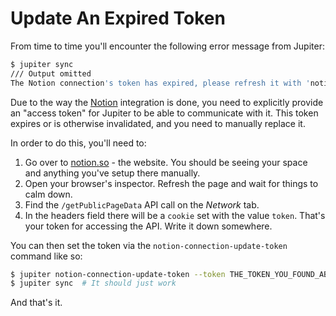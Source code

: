 # Update An Expired Token

From time to time you'll encounter the following error message from Jupiter:

```bash
$ jupiter sync
/// Output omitted
The Notion connection's token has expired, please refresh it with 'notion-connection-update-token'
```

Due to the way the [Notion](https://notion.so) integration is done, you need to explicitly provide an "access token"
for Jupiter to be able to communicate with it. This token expires or is otherwise invalidated, and you need to manually
replace it.

In order to do this, you'll need to:

1. Go over to [notion.so](https://www.notion.so/) - the website. You should be seeing your space and anything you've
   setup there manually.
1. Open your browser's inspector. Refresh the page and wait for things to calm down.
1. Find the `/getPublicPageData` API call on the _Network_ tab.
1. In the headers field there will be a `cookie` set with the value `token`. That's your token for accessing the API.
   Write it down somewhere.

You can then set the token via the `notion-connection-update-token` command like so:

```bash
$ jupiter notion-connection-update-token --token THE_TOKEN_YOU_FOUND_ABOVE
$ jupiter sync  # It should just work
```

And that's it.
